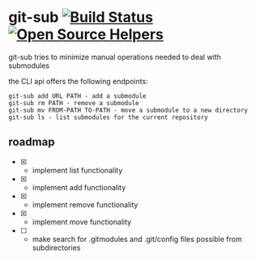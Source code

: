 # git-sub [![Build Status](https://travis-ci.com/Dansvidania/git-sub.svg?branch=master)](https://travis-ci.com/Dansvidania/git-sub) [![Open Source Helpers](https://www.codetriage.com/dansvidania/git-sub/badges/users.svg)](https://www.codetriage.com/dansvidania/git-sub)

git-sub tries to minimize manual operations needed to deal with submodules

the CLI api offers the following endpoints:


```
git-sub add URL PATH - add a submodule
git-sub rm PATH - remove a submodule
git-sub mv FROM-PATH TO-PATH - move a submodule to a new directory
git-sub ls - list submodules for the current repository

```

## roadmap

- [x] - implement list functionality
- [x] - implement add functionality
- [x] - implement remove functionality
- [x] - implement move functionality
- [ ] - make search for .gitmodules and .git/config files possible from subdirectories




